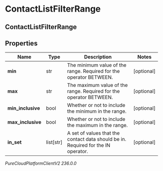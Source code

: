 # ContactListFilterRange

## ContactListFilterRange

## Properties

|Name | Type | Description | Notes|
|------------ | ------------- | ------------- | -------------|
| **min** | str | The minimum value of the range. Required for the operator BETWEEN. | [optional] |
| **max** | str | The maximum value of the range. Required for the operator BETWEEN. | [optional] |
| **min_inclusive** | bool | Whether or not to include the minimum in the range. | [optional] |
| **max_inclusive** | bool | Whether or not to include the maximum in the range. | [optional] |
| **in_set** | list[str] | A set of values that the contact data should be in. Required for the IN operator. | [optional] |



_PureCloudPlatformClientV2 236.0.0_
